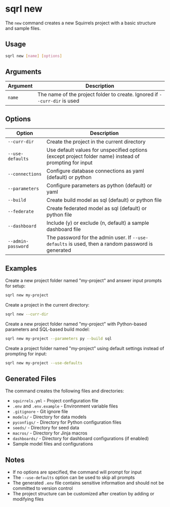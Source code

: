 # sqrl new

The `new` command creates a new Squirrels project with a basic structure and sample files.

## Usage

```bash
sqrl new [name] [options]
```

## Arguments

| Argument | Description |
|----------|-------------|
| `name` | The name of the project folder to create. Ignored if `--curr-dir` is used |

## Options

| Option | Description |
|--------|-------------|
| `--curr-dir` | Create the project in the current directory |
| `--use-defaults` | Use default values for unspecified options (except project folder name) instead of prompting for input |
| `--connections` | Configure database connections as yaml (default) or python |
| `--parameters` | Configure parameters as python (default) or yaml |
| `--build` | Create build model as sql (default) or python file |
| `--federate` | Create federated model as sql (default) or python file |
| `--dashboard` | Include (y) or exclude (n, default) a sample dashboard file |
| `--admin-password` | The password for the admin user. If `--use-defaults` is used, then a random password is generated |

## Examples

Create a new project folder named "my-project" and answer input prompts for setup:
```bash
sqrl new my-project
```

Create a project in the current directory:
```bash
sqrl new --curr-dir
```

Create a new project folder named "my-project" with Python-based parameters and SQL-based build model:
```bash
sqrl new my-project --parameters py --build sql
```

Create a project folder named "my-project" using default settings instead of prompting for input:
```bash
sqrl new my-project --use-defaults
```

## Generated Files

The command creates the following files and directories:

- `squirrels.yml` - Project configuration file
- `.env` and `.env.example` - Environment variable files
- `.gitignore` - Git ignore file
- `models/` - Directory for data models
- `pyconfigs/` - Directory for Python configuration files
- `seeds/` - Directory for seed data
- `macros/` - Directory for Jinja macros
- `dashboards/` - Directory for dashboard configurations (if enabled)
- Sample model files and configurations

## Notes

- If no options are specified, the command will prompt for input
- The `--use-defaults` option can be used to skip all prompts
- The generated `.env` file contains sensitive information and should not be committed to version control
- The project structure can be customized after creation by adding or modifying files 